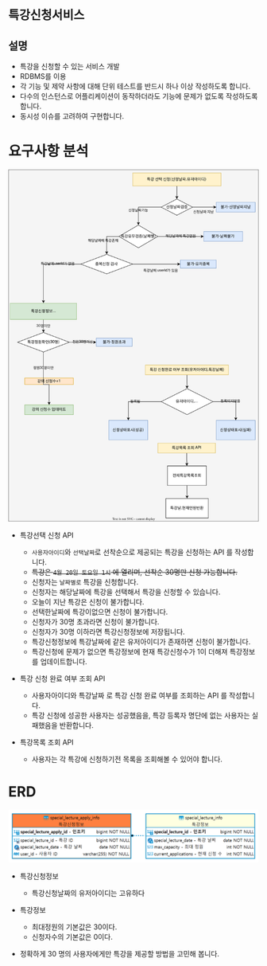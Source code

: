 # `특강신청서비스`
## 설명
- 특강을 신청할 수 있는 서비스 개발
- RDBMS를 이용
- 각 기능 및 제약 사항에 대해 단위 테스트를 반드시 하나 이상 작성하도록 합니다.
- 다수의 인스턴스로 어플리케이션이 동작하더라도 기능에 문제가 없도록 작성하도록 합니다.
- 동시성 이슈를 고려하여 구현합니다.

# 요구사항 분석
![service-flow](./src/main/java/com/tdd/speciallectureapply/document/diagram/2.service-flow.svg)
- 특강선택 신청 API
  - `사용자아이디`와 `선택날짜`로 선착순으로 제공되는 특강을 신청하는 API 를 작성합니다.
  - ~~특강은 `4월 20일 토요일 1시` 에 열리며, 선착순 30명만 신청 가능합니다.~~
  - 신청자는 `날짜별로` 특강을 신청합니다.
  - 신청자는 해당날짜에 특강을 선택해서 특강을 신청할 수 있습니다.
  - 오늘이 지난 특강은 신청이 불가합니다.
  - 선택한날짜에 특강이없으면 신청이 불가합니다.
  - 신청자가 30명 초과라면 신청이 불가합니다.
  - 신청자가 30명 이하라면 특강신청정보에 저장됩니다.
  - 특강신청정보에 특강날짜에 같은 유저아이디가 존재하면 신청이 불가합니다.
  - 특강신청에 문제가 없으면 특강정보에 현재 특강신청수가 1이 더해져 특강정보를 업데이트합니다.

   
- 특강 신청 완료 여부 조회 API
  - 사용자아이디와 특강날짜 로 특강 신청 완료 여부를 조회하는 API 를 작성합니다.
  - 특강 신청에 성공한 사용자는 성공했음을, 특강 등록자 명단에 없는 사용자는 실패했음을 반환합니다.

- 특강목록 조회 API
  - 사용자는 각 특강에 신청하기전 목록을 조회해볼 수 있어야 합니다.

# ERD
![erd-image](./src/main/java/com/tdd/speciallectureapply/document/diagram/img.png)
- 특강신청정보
  - 특강신청날짜의 유저아이디는 고유하다
- 특강정보
  - 최대정원의 기본값은 30이다.
  - 신청자수의 기본값은 0이다.

- 정확하게 30 명의 사용자에게만 특강을 제공할 방법을 고민해 봅니다.